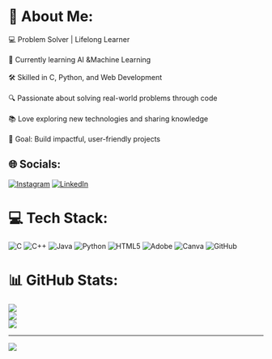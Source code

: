 

# 💫 About Me:
💻 Problem Solver | Lifelong Learner<br><br>🌱 Currently learning AI &Machine Learning<br><br>🛠️ Skilled in C, Python, and Web Development<br><br>🔍 Passionate about solving real-world problems through code<br><br>📚 Love exploring new technologies and sharing knowledge<br><br>🎯 Goal: Build impactful, user-friendly projects


## 🌐 Socials:
[![Instagram](https://img.shields.io/badge/Instagram-%23E4405F.svg?logo=Instagram&logoColor=white)](https://instagram.com/_keerthxn_g-) [![LinkedIn](https://img.shields.io/badge/LinkedIn-%230077B5.svg?logo=linkedin&logoColor=white)](https://linkedin.com/in/keerthan-g-a10aaa329) 

# 💻 Tech Stack:
![C](https://img.shields.io/badge/c-%2300599C.svg?style=plastic&logo=c&logoColor=white) ![C++](https://img.shields.io/badge/c++-%2300599C.svg?style=plastic&logo=c%2B%2B&logoColor=white) ![Java](https://img.shields.io/badge/java-%23ED8B00.svg?style=plastic&logo=openjdk&logoColor=white) ![Python](https://img.shields.io/badge/python-3670A0?style=plastic&logo=python&logoColor=ffdd54) ![HTML5](https://img.shields.io/badge/html5-%23E34F26.svg?style=plastic&logo=html5&logoColor=white) ![Adobe](https://img.shields.io/badge/adobe-%23FF0000.svg?style=plastic&logo=adobe&logoColor=white) ![Canva](https://img.shields.io/badge/Canva-%2300C4CC.svg?style=plastic&logo=Canva&logoColor=white) ![GitHub](https://img.shields.io/badge/github-%23121011.svg?style=plastic&logo=github&logoColor=white)
# 📊 GitHub Stats:
![](https://github-readme-stats.vercel.app/api?username=Keerthan-G-KGS&theme=github_dark&hide_border=false&include_all_commits=false&count_private=false)<br/>
![](https://nirzak-streak-stats.vercel.app/?user=Keerthan-G-KGS&theme=github_dark&hide_border=false)<br/>
![](https://github-readme-stats.vercel.app/api/top-langs/?username=Keerthan-G-KGS&theme=github_dark&hide_border=false&include_all_commits=false&count_private=false&layout=compact)

---
[![](https://visitcount.itsvg.in/api?id=Keerthan-G-KGS&icon=0&color=0)](https://visitcount.itsvg.in)

<!-- Proudly created with GPRM ( https://gprm.itsvg.in ) -->
